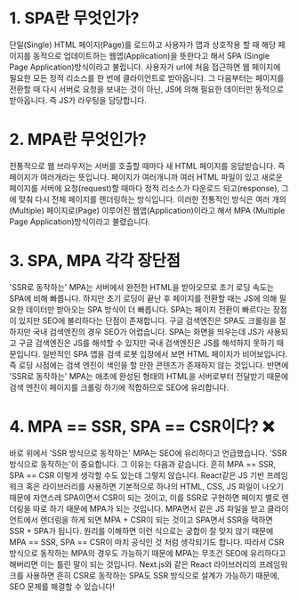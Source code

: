 # 1. SPA란 무엇인가?

단일(Single) HTML 페이지(Page)를 로드하고 사용자가 앱과 상호작용 할 때 해당 페이지를 동적으로 업데이트하는 웹앱(Application)을 뜻한다고 해서 SPA (Single Page Application)방식이라고 불립니다.
사용자가 url에 처음 접근하면 웹 페이지에 필요한 모든 정적 리소스를 한 번에 클라이언트로 받아옵니다.
그 다음부터는 페이지를 전환할 때 다시 서버로 요청을 보내는 것이 아닌, JS에 의해 필요한 데이터만 동적으로 받아옵니다. 즉 JS가 라우팅을 담당합니다.

# 2. MPA란 무엇인가?

전통적으로 웹 브라우저는 서버를 호출할 때마다 새 HTML 페이지를 응답받습니다. 즉 페이지가 여러개라는 뜻입니다.
페이지가 여러개니까 여러 HTML 파일이 있고 새로운 페이지를 서버에 요청(request)할 때마다 정적 리소스가 다운로드 되고(response), 그에 맞춰 다시 전체 페이지를 렌더링하는 방식입니다.
이러한 전통적인 방식은 여러 개의(Multiple) 페이지로(Page) 이루어진 웹앱(Application)이라고 해서 MPA (Multiple Page Application)방식이라고 불렸습니다.

# 3. SPA, MPA 각각 장단점

'SSR로 동작하는' MPA는 서버에서 완전한 HTML을 받아오므로 초기 로딩 속도는 SPA에 비해 빠릅니다. 하지만 초기 로딩이 끝난 후 페이지를 전환할 때는 JS에 의해 필요한 데이터만 받아오는 SPA 방식이 더 빠릅니다.
SPA는 페이지 전환이 빠르다는 장점이 있지만 SEO에 불리하다는 단점이 존재합니다. 구글 검색엔진은 SPA도 크롤링을 잘 하지만 국내 검색엔진의 경우 SEO가 어렵습니다. SPA는 화면을 띄우는데 JS가 사용되고 구글 검색엔진은 JS를 해석할 수 있지만 국내 검색엔진은 JS를 해석하지 못하기 때문입니다. 일반적인 SPA 앱을 검색 로봇 입장에서 보면 HTML 페이지가 비어보입니다. 즉 로딩 시점에는 검색 엔진이 색인을 할 만한 콘텐츠가 존재하지 않는 것입니다. 반면에 'SSR로 동작하는' MPA는 애초에 완성된 형태의 HTML을 서버로부터 전달받기 때문에 검색 엔진이 페이지를 크롤링 하기에 적합하므로 SEO에 유리합니다.

# 4. MPA == SSR, SPA == CSR이다? ❌

바로 위에서 'SSR 방식으로 동작하는' MPA는 SEO에 유리하다고 언급했습니다. 'SSR 방식으로 동작하는'이 중요합니다. 그 이유는 다음과 같습니다.
흔히 MPA == SSR, SPA == CSR 이렇게 생각할 수도 있는데 그렇지 않습니다. React같은 JS 기반 프레임워크 혹은 라이브러리를 사용하면 기본적으로 하나의 HTML, CSS, JS 파일이 나오기 때문에 자연스레 SPA이면서 CSR이 되는 것이고, 이를 SSR로 구현하면 페이지 별로 렌더링을 따로 하기 때문에 MPA가 되는 것입니다.
MPA면서 같은 JS 파일을 받고 클라이언트에서 렌더링을 하게 되면 MPA + CSR이 되는 것이고 SPA면서 SSR을 택하면 SSR + SPA가 됩니다. 원리를 이해하면 이런 식으로는 궁합이 잘 맞지 않기 때문에 MPA == SSR, SPA == CSR이 마치 공식인 것 처럼 생각되기도 합니다.
따라서 CSR 방식으로 동작하는 MPA의 경우도 가능하기 때문에 MPA는 무조건 SEO에 유리하다고 해버리면 이는 틀린 말이 되는 것입니다.
Next.js와 같은 React 라이브러리의 프레임워크를 사용하면 흔히 CSR로 동작하는 SPA도 SSR 방식으로 설계가 가능하기 때문에, SEO 문제를 해결할 수 있습니다!
